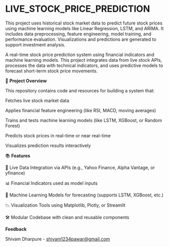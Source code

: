 # LIVE_STOCK_PRICE_PREDICTION
This project uses historical stock market data to predict future stock prices using machine learning models like Linear Regression, LSTM, and ARIMA. It includes data preprocessing, feature engineering, model training, and performance evaluation. Visualizations and predictions are generated to support investment analysis.

A real-time stock price prediction system using financial indicators and machine learning models. This project integrates data from live stock APIs, processes the data with technical indicators, and uses predictive models to forecast short-term stock price movements.

🚀 **Project Overview**

This repository contains code and resources for building a system that:

Fetches live stock market data

Applies financial feature engineering (like RSI, MACD, moving averages)

Trains and tests machine learning models (like LSTM, XGBoost, or Random Forest)

Predicts stock prices in real-time or near real-time

Visualizes prediction results interactively

📚 **Features**

🔄 Live Data Integration via APIs (e.g., Yahoo Finance, Alpha Vantage, or yfinance)

📊 Financial Indicators used as model inputs

🤖 Machine Learning Models for forecasting (supports LSTM, XGBoost, etc.)

📉 Visualization Tools using Matplotlib, Plotly, or Streamlit

🛠️ Modular Codebase with clean and reusable components

**Feedback**

Shivam Dharpure - shivam1234pawar@gmail.com

